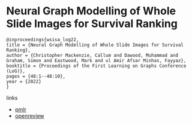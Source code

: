 # Neural Graph Modelling of Whole Slide Images for Survival Ranking

```
@inproceedings{wsisa_log22,
title = {Neural Graph Modelling of Whole Slide Images for Survival Ranking},
author = {Christopher Mackenzie, Callum and Dawood, Muhammad and Graham, Simon and Eastwood, Mark and ul Amir Afsar Minhas, Fayyaz},
booktitle = {Proceedings of the First Learning on Graphs Conference (LoG)},
pages = {48:1--48:10},
year = {2022}
}
```

links
- [pmlr](https://proceedings.mlr.press/v198/mackenzie22a.html)
- [openreview](https://openreview.net/forum?id=uPgfvzyozVE)
